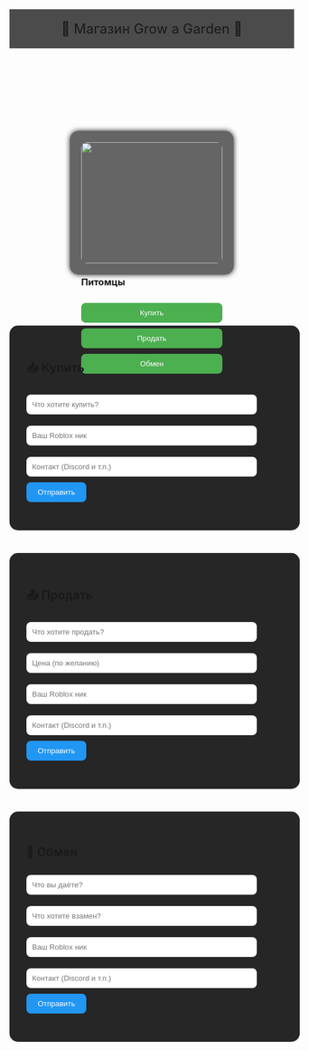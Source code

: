<html lang="ru">
<head>
  <meta charset="UTF-8">
  <title>Магазин Grow a Garden</title>
  <style>
    html {
      scroll-behavior: smooth;
    }

    body {
      margin: 0;
      padding: 0;
      background-image: url('https://insider-gaming.com/wp-content/uploads/2025/05/grow-a-garden-update.png');
      background-size: cover;
      font-family: Arial, sans-serif;
      color: white;
      text-align: center;
    }

    header {
      background-color: rgba(0, 0, 0, 0.7);
      padding: 20px;
      font-size: 24px;
    }

    .container {
      display: flex;
      flex-wrap: wrap;
      justify-content: center;
      padding: 30px;
    }

    .card {
      background: rgba(0, 0, 0, 0.6);
      margin: 20px;
      padding: 20px;
      width: 250px;
      border-radius: 15px;
      box-shadow: 0 0 10px #222;
    }

    .card img {
      width: 100%;
      border-radius: 10px;
    }

    .card button {
      margin-top: 10px;
      padding: 10px;
      width: 100%;
      background-color: #4CAF50;
      color: white;
      border: none;
      border-radius: 8px;
      cursor: pointer;
    }

    .card button:hover {
      background-color: #3e8e41;
    }

    section {
      background-color: rgba(0, 0, 0, 0.85);
      margin: 40px auto;
      padding: 30px;
      width: 90%;
      max-width: 600px;
      border-radius: 15px;
    }

    input, textarea {
      width: 90%;
      padding: 10px;
      margin: 10px 0;
      border-radius: 8px;
      border: none;
    }

    .form-btn {
      background-color: #2196F3;
      color: white;
      padding: 10px 20px;
      border-radius: 8px;
      border: none;
      cursor: pointer;
    }

    .form-btn:hover {
      background-color: #0b7dda;
    }

    .entries {
      text-align: left;
      margin-top: 20px;
    }

    .entry {
      background-color: rgba(255, 255, 255, 0.1);
      padding: 10px;
      margin: 10px 0;
      border-radius: 10px;
    }

    a {
      text-decoration: none;
    }
  </style>
</head>
<body>
  <header>🌱 Магазин Grow a Garden 🌻</header>

  <div class="container">
    <div class="card">
      <img src="https://files.bo3.gg/uploads/image/82204/image/webp-94d4d63b82d3ee25e1de3f08ff3f9e93.webp">
      <h3>Питомцы</h3>
      <a href="#buy"><button>Купить</button></a>
      <a href="#sell"><button>Продать</button></a>
      <a href="#trade"><button>Обмен</button></a>
    </div>
  </div>

  <!-- Купить -->
  <section id="buy">
    <h2>📥 Купить</h2>
    <form onsubmit="addEntry(event, 'buy')">
      <input type="text" placeholder="Что хотите купить?" required><br>
      <input type="text" placeholder="Ваш Roblox ник" required><br>
      <input type="text" placeholder="Контакт (Discord и т.п.)"><br>
      <button class="form-btn" type="submit">Отправить</button>
    </form>
    <div class="entries" id="buy-entries"></div>
  </section>

  <!-- Продать -->
  <section id="sell">
    <h2>📤 Продать</h2>
    <form onsubmit="addEntry(event, 'sell')">
      <input type="text" placeholder="Что хотите продать?" required><br>
      <input type="text" placeholder="Цена (по желанию)"><br>
      <input type="text" placeholder="Ваш Roblox ник" required><br>
      <input type="text" placeholder="Контакт (Discord и т.п.)"><br>
      <button class="form-btn" type="submit">Отправить</button>
    </form>
    <div class="entries" id="sell-entries"></div>
  </section>

  <!-- Обмен -->
  <section id="trade">
    <h2>🔁 Обмен</h2>
    <form onsubmit="addEntry(event, 'trade')">
      <input type="text" placeholder="Что вы даёте?" required><br>
      <input type="text" placeholder="Что хотите взамен?" required><br>
      <input type="text" placeholder="Ваш Roblox ник" required><br>
      <input type="text" placeholder="Контакт (Discord и т.п.)"><br>
      <button class="form-btn" type="submit">Отправить</button>
    </form>
    <div class="entries" id="trade-entries"></div>
  </section>

  <script>
    function addEntry(event, type) {
      event.preventDefault();
      const form = event.target;
      const inputs = form.querySelectorAll('input');
      let text = "";
      inputs.forEach(input => {
        if (input.value.trim()) {
          text += `<strong>${input.placeholder}</strong>: ${input.value}<br>`;
        }
        input.value = ""; // очистить поле
      });

      const container = document.getElementById(`${type}-entries`);
      const div = document.createElement("div");
      div.className = "entry";
      div.innerHTML = text;
      container.prepend(div);
    }
  </script>
</body>
</html>
<script>
  const endpoint = "https://script.google.com/macros/s/AKfycbxRPv_2wa6-FdHkOwihGblH-erTVc1-VfzGwUctml8yLimUUTiVrFQLFLPVZWspYRKB1A/exec"; // заменишь своим

  function addEntry(event, type) {
    event.preventDefault();
    const form = event.target;
    const inputs = form.querySelectorAll('input');
    let text = "";
    inputs.forEach(input => {
      if (input.value.trim()) {
        text += `${input.placeholder}: ${input.value}\n`;
      }
    });

    // Отправка на Google Таблицу
    fetch(endpoint, {
      method: "POST",
      body: JSON.stringify({ type: type, content: text }),
      headers: {
        "Content-Type": "application/json"
      }
    }).then(res => {
      alert("✅ Отправлено!");
    }).catch(err => {
      alert("❌ Ошибка отправки");
    });

    inputs.forEach(input => input.value = ""); // очистить форму
  }
</script>
